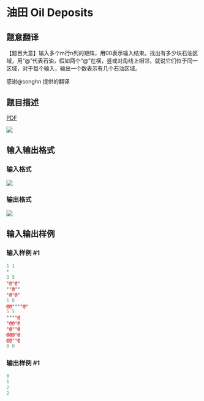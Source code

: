 # 油田 Oil Deposits

## 题意翻译

【题目大意】输入多个m行n列的矩阵，用00表示输入结束。找出有多少块石油区域，用“@”代表石油，假如两个“@”在横，竖或对角线上相邻，就说它们位于同一区域，对于每个输入，输出一个数表示有几个石油区域。

感谢@songhn 提供的翻译

## 题目描述

[problemUrl]: https://uva.onlinejudge.org/index.php?option=com_onlinejudge&Itemid=8&category=7&page=show_problem&problem=513

[PDF](https://uva.onlinejudge.org/external/5/p572.pdf)

![](https://cdn.luogu.com.cn/upload/vjudge_pic/UVA572/ce90a5dd1ff852d09612a3d726a859f2f238d409.png)

## 输入输出格式

### 输入格式

![](https://cdn.luogu.com.cn/upload/vjudge_pic/UVA572/e054765bf4e9769be3a53a455e412d62189dbbff.png)

### 输出格式

![](https://cdn.luogu.com.cn/upload/vjudge_pic/UVA572/99ea5e1b8c71aa83bbd6eed7a0e27de87f60a175.png)

## 输入输出样例

### 输入样例 #1

```cpp
1 1
*
3 5
*@*@*
**@**
*@*@*
1 8
@@****@*
5 5
****@
*@@*@
*@**@
@@@*@
@@**@
0 0
```


### 输出样例 #1

```cpp
0
1
2
2
```


